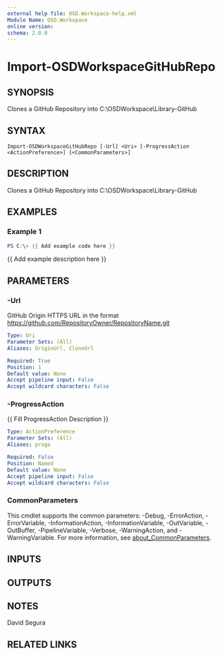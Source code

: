```yaml
---
external help file: OSD.Workspace-help.xml
Module Name: OSD.Workspace
online version:
schema: 2.0.0
---
```


# Import-OSDWorkspaceGitHubRepo

## SYNOPSIS
Clones a GitHub Repository into C:\OSDWorkspace\Library-GitHub

## SYNTAX

```
Import-OSDWorkspaceGitHubRepo [-Url] <Uri> [-ProgressAction <ActionPreference>] [<CommonParameters>]
```

## DESCRIPTION
Clones a GitHub Repository into C:\OSDWorkspace\Library-GitHub

## EXAMPLES

### Example 1
```powershell
PS C:\> {{ Add example code here }}
```

{{ Add example description here }}

## PARAMETERS

### -Url
GitHub Origin HTTPS URL in the format https://github.com/RepositoryOwner/RepositoryName.git

```yaml
Type: Uri
Parameter Sets: (All)
Aliases: OriginUrl, CloneUrl

Required: True
Position: 1
Default value: None
Accept pipeline input: False
Accept wildcard characters: False
```

### -ProgressAction
{{ Fill ProgressAction Description }}

```yaml
Type: ActionPreference
Parameter Sets: (All)
Aliases: proga

Required: False
Position: Named
Default value: None
Accept pipeline input: False
Accept wildcard characters: False
```

### CommonParameters
This cmdlet supports the common parameters: -Debug, -ErrorAction, -ErrorVariable, -InformationAction, -InformationVariable, -OutVariable, -OutBuffer, -PipelineVariable, -Verbose, -WarningAction, and -WarningVariable. For more information, see [about_CommonParameters](http://go.microsoft.com/fwlink/?LinkID=113216).

## INPUTS

## OUTPUTS

## NOTES
David Segura

## RELATED LINKS
